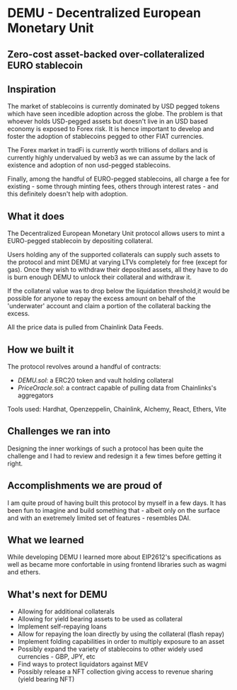 # DEMU - Decentralized European Monetary Unit

## Zero-cost asset-backed over-collateralized EURO stablecoin

## Inspiration

The market of stablecoins is currently dominated by USD pegged tokens which have seen incedible adoption across the globe.
The problem is that whoever holds USD-pegged assets but doesn't live in an USD based economy is exposed to Forex risk.
It is hence important to develop and foster the adoption of stablecoins pegged to other FIAT currencies.

The Forex market in tradFi is currently worth trillions of dollars and is currently highly undervalued by web3 as we can assume by the lack of existence and adoption of non usd-pegged stablecoins.

Finally, among the handful of EURO-pegged stablecoins, all charge a fee for existing - some through minting fees, others through interest rates - and this definitely doesn't help with adoption.

## What it does

The Decentralized European Monetary Unit protocol allows users to mint a EURO-pegged stablecoin by depositing collateral.

Users holding any of the supported collaterals can supply such assets to the protocol and mint DEMU at varying LTVs completely for free (except for gas).
Once they wish to withdraw their deposited assets, all they have to do is burn enough DEMU to unlock their collateral and withdraw it.

If the collateral value was to drop below the liquidation threshold,it would be possible for anyone to repay the excess amount on behalf of the 'underwater' account and claim a portion of the collateral backing the excess.

All the price data is pulled from Chainlink Data Feeds.

## How we built it

The protocol revolves around a handful of contracts:

- _DEMU.sol_: a ERC20 token and vault holding collateral
- _PriceOracle.sol_: a contract capable of pulling data from Chainlinks's aggregators

Tools used: Hardhat, Openzeppelin, Chainlink, Alchemy, React, Ethers, Vite

## Challenges we ran into

Designing the inner workings of such a protocol has been quite the challenge and I had to review and redesign it a few times before getting it right.

## Accomplishments we are proud of

I am quite proud of having built this protocol by myself in a few days. It has been fun to imagine and build something that - albeit only on the surface and with an exetremely limited set of features - resembles DAI.

## What we learned

While developing DEMU I learned more about EIP2612's specifications as well as became more confortable in using frontend libraries such as wagmi and ethers.

## What's next for DEMU

- Allowing for additional collaterals
- Allowing for yield bearing assets to be used as collateral
- Implement self-repaying loans
- Allow for repaying the loan directly by using the collateral (flash repay)
- Implement folding capabilities in order to multiply exposure to an asset
- Possibly expand the variety of stablecoins to other widely used currencies - GBP, JPY, etc
- Find ways to protect liquidators against MEV
- Possibly release a NFT collection giving access to revenue sharing (yield bearing NFT)
